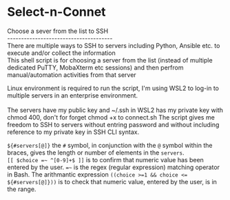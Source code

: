 # Select-n-Connet
Choose a sever from the list to SSH<br>
--------------------------------------<br>
There are multiple ways to SSH to servers including Python, Ansible etc. to execute and/or collect the information<br> 
This shell script is for choosing a server from the list (instead of multiple dedicated PuTTY, MobaXterm etc sessions) and then perfrom manual/automation activities from that server<br>

Linux environment is required to run the script, I'm using WSL2 to log-in to multiple servers in an enterprise environment.<br><br>
The servers have my public key and ~/.ssh in WSL2 has my private key with chmod 400, don't for forget chmod +x to connect.sh The script gives me freedom to SSH to servers without entring password and without including reference to my private key in SSH CLI syntax.

`${#servers[@]}` the `#` symbol, in conjunction with the `@` symbol within the braces, gives the length or number of elements in the `servers`.<br> 
`[[ $choice =~ ^[0-9]+$ ]]` is to confirm that numeric value has been entered by the user. `=~` is the regex (regular expression) matching operator in Bash.
The arithmantic expression `((choice >=1 && choice <= ${#servers[@]}))` is to check that numeric value, entered by the user, is in the range.<br>
